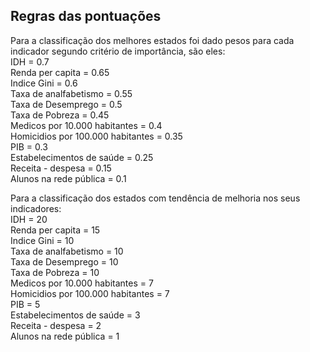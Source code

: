 ## Regras das pontuações
<p> Para a classificação dos melhores estados foi dado pesos para cada indicador segundo critério de importância, são eles:<br>
IDH = 0.7<br>
Renda per capita = 0.65<br>
Indice Gini = 0.6<br>
Taxa de analfabetismo = 0.55<br>
Taxa de Desemprego = 0.5<br>
Taxa de Pobreza = 0.45<br>
Medicos por 10.000 habitantes = 0.4<br>
Homicidios por 100.000 habitantes = 0.35<br>
PIB = 0.3<br>
Estabelecimentos de saúde = 0.25<br>
Receita - despesa = 0.15<br>
Alunos na rede pública = 0.1<br>
</p>
<p> Para a classificação dos estados com tendência de melhoria nos seus indicadores:<br>
IDH = 20<br>
Renda per capita = 15<br>
Indice Gini = 10<br>
Taxa de analfabetismo = 10<br>
Taxa de Desemprego = 10<br>
Taxa de Pobreza = 10<br>
Medicos por 10.000 habitantes = 7<br>
Homicidios por 100.000 habitantes = 7<br>
PIB = 5<br>
Estabelecimentos de saúde = 3<br>
Receita - despesa = 2<br>
Alunos na rede pública = 1<br>

</p>
